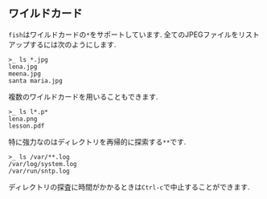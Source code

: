 ## ワイルドカード

`fish`はワイルドカードの`*`をサポートしています.
全てのJPEGファイルをリストアップするには次のようにします.

```fish
>_ ls *.jpg
lena.jpg
meena.jpg
santa maria.jpg
```

複数のワイルドカードを用いることもできます.

```fish
>_ ls l*.p*
lena.png
lesson.pdf
```

特に強力なのはディレクトリを再帰的に探索する`**`です.

```fish
>_ ls /var/**.log
/var/log/system.log
/var/run/sntp.log
```

ディレクトリの探査に時間がかかるときは`Ctrl-c`で中止することができます.

